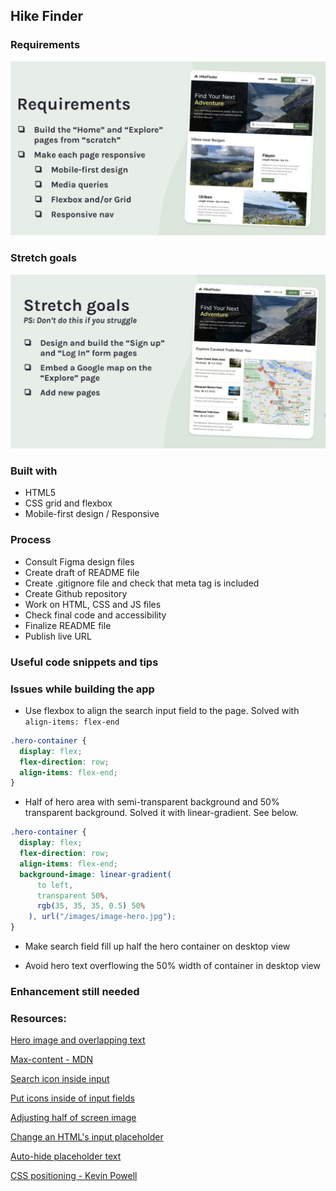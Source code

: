 ## Hike Finder

### Requirements

![screenshot](images/requirements.png)

### Stretch goals

![screenshot](images/stretch-goals.png)

### Built with

- HTML5
- CSS grid and flexbox
- Mobile-first design / Responsive

### Process

- Consult Figma design files
- Create draft of README file
- Create .gitignore file and check that meta tag is included
- Create Github repository
- Work on HTML, CSS and JS files
- Check final code and accessibility
- Finalize README file
- Publish live URL

### Useful code snippets and tips

### Issues while building the app

- Use flexbox to align the search input field to the page. Solved with `align-items: flex-end`

```css
.hero-container {
  display: flex;
  flex-direction: row;
  align-items: flex-end;
}
```

- Half of hero area with semi-transparent background and 50% transparent background. Solved it with linear-gradient. See below.

```css
.hero-container {
  display: flex;
  flex-direction: row;
  align-items: flex-end;
  background-image: linear-gradient(
      to left,
      transparent 50%,
      rgb(35, 35, 35, 0.5) 50%
    ), url("/images/image-hero.jpg");
}
```

- Make search field fill up half the hero container on desktop view

- Avoid hero text overflowing the 50% width of container in desktop view

### Enhancement still needed

### Resources:

[Hero image and overlapping text](https://stackoverflow.com/questions/75227421/hero-image-with-overlapping-text-box)

[Max-content - MDN](https://developer.mozilla.org/en-US/docs/Web/CSS/max-content)

[Search icon inside input](https://nikitahl.com/search-icon-inside-input)

[Put icons inside of input fields](https://teamtreehouse.com/community/how-do-i-put-icons-inside-of-input-fields)

[Adjusting half of screen image](https://stackoverflow.com/questions/51305396/css-half-of-screen-image-and-half-of-screen-background-color-with-a-container-o)

[Change an HTML's input placeholder](https://stackoverflow.com/questions/2610497/change-an-html-inputs-placeholder-color-with-css)

[Auto-hide placeholder text](https://www.w3docs.com/snippets/css/how-to-auto-hide-placeholder-text-on-focus-with-css-and-jquery.html)

[CSS positioning - Kevin Powell](https://www.youtube.com/watch?v=jFcWa9kiOHQ)
